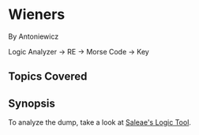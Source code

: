 # Wieners

By Antoniewicz



Logic Analyzer -> RE -> Morse Code -> Key
## Topics Covered

## Synopsis

To analyze the dump, take a look at [Saleae's Logic Tool](https://www.saleae.com/downloads). 
